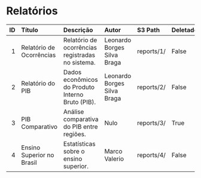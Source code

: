 # Relatórios

|   ID | Título                    | Descrição                                        | Autor                       | S3 Path    | Deletado   |
|-----:|:--------------------------|:-------------------------------------------------|:----------------------------|:-----------|:-----------|
|    1 | Relatório de Ocorrências  | Relatório de ocorrências registradas no sistema. | Leonardo Borges Silva Braga | reports/1/ | False      |
|    2 | Relatório do PIB          | Dados econômicos do Produto Interno Bruto (PIB). | Leonardo Borges Silva Braga | reports/2/ | False      |
|    3 | PIB Comparativo           | Análise comparativa do PIB entre regiões.        | Nulo                        | reports/3/ | True       |
|    4 | Ensino Superior no Brasil | Estatísticas sobre o ensino superior.            | Marco Valerio               | reports/4/ | False      |